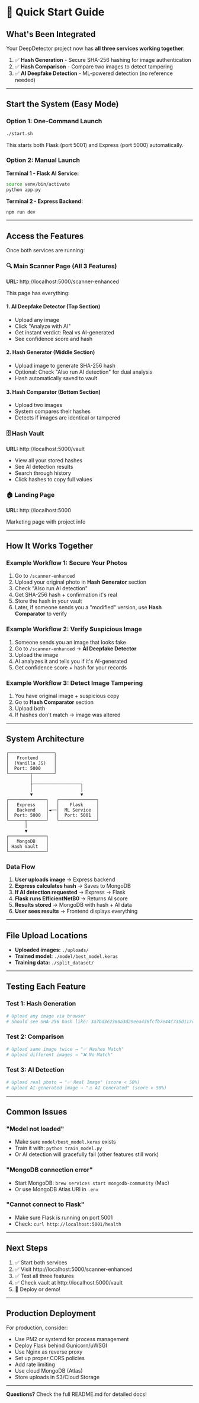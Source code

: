 # 🚀 Quick Start Guide

## What's Been Integrated

Your DeepDetector project now has **all three services working together**:

1. ✅ **Hash Generation** - Secure SHA-256 hashing for image authentication
2. ✅ **Hash Comparison** - Compare two images to detect tampering
3. ✅ **AI Deepfake Detection** - ML-powered detection (no reference needed)

---

## Start the System (Easy Mode)

### Option 1: One-Command Launch

```bash
./start.sh
```

This starts both Flask (port 5001) and Express (port 5000) automatically.

### Option 2: Manual Launch

**Terminal 1 - Flask AI Service:**
```bash
source venv/bin/activate
python app.py
```

**Terminal 2 - Express Backend:**
```bash
npm run dev
```

---

## Access the Features

Once both services are running:

### 🔍 **Main Scanner Page** (All 3 Features)
**URL:** http://localhost:5000/scanner-enhanced

This page has everything:

#### 1. AI Deepfake Detector (Top Section)
- Upload any image
- Click "Analyze with AI"
- Get instant verdict: Real vs AI-generated
- See confidence score and hash

#### 2. Hash Generator (Middle Section)
- Upload image to generate SHA-256 hash
- Optional: Check "Also run AI detection" for dual analysis
- Hash automatically saved to vault

#### 3. Hash Comparator (Bottom Section)
- Upload two images
- System compares their hashes
- Detects if images are identical or tampered

### 🗄️ **Hash Vault**
**URL:** http://localhost:5000/vault

- View all your stored hashes
- See AI detection results
- Search through history
- Click hashes to copy full values

### 🏠 **Landing Page**
**URL:** http://localhost:5000

Marketing page with project info

---

## How It Works Together

### Example Workflow 1: Secure Your Photos

1. Go to `/scanner-enhanced`
2. Upload your original photo in **Hash Generator** section
3. Check "Also run AI detection" 
4. Get SHA-256 hash + confirmation it's real
5. Store the hash in your vault
6. Later, if someone sends you a "modified" version, use **Hash Comparator** to verify

### Example Workflow 2: Verify Suspicious Image

1. Someone sends you an image that looks fake
2. Go to `/scanner-enhanced` → **AI Deepfake Detector**
3. Upload the image
4. AI analyzes it and tells you if it's AI-generated
5. Get confidence score + hash for your records

### Example Workflow 3: Detect Image Tampering

1. You have original image + suspicious copy
2. Go to **Hash Comparator** section
3. Upload both
4. If hashes don't match → image was altered

---

## System Architecture

```
┌─────────────────┐
│   Frontend      │
│  (Vanilla JS)   │
│  Port: 5000     │
└────────┬────────┘
         │
         ├──────────────────┐
         │                  │
         ▼                  ▼
┌──────────────┐   ┌──────────────┐
│   Express    │   │    Flask     │
│   Backend    │◄──│  ML Service  │
│  Port: 5000  │   │  Port: 5001  │
└──────┬───────┘   └──────────────┘
       │
       ▼
┌──────────────┐
│   MongoDB    │
│ Hash Vault   │
└──────────────┘
```

### Data Flow

1. **User uploads image** → Express backend
2. **Express calculates hash** → Saves to MongoDB
3. **If AI detection requested** → Express → Flask
4. **Flask runs EfficientNetB0** → Returns AI score
5. **Results stored** → MongoDB with hash + AI data
6. **User sees results** → Frontend displays everything

---

## File Upload Locations

- **Uploaded images:** `./uploads/`
- **Trained model:** `./model/best_model.keras`
- **Training data:** `./split_dataset/`

---

## Testing Each Feature

### Test 1: Hash Generation
```bash
# Upload any image via browser
# Should see SHA-256 hash like: 3a7bd3e2360a3d29eea436fcfb7e44c735d117c42d1c1835420b6b9942dd4f1b
```

### Test 2: Comparison
```bash
# Upload same image twice → "✅ Hashes Match"
# Upload different images → "❌ No Match"
```

### Test 3: AI Detection
```bash
# Upload real photo → "✅ Real Image" (score < 50%)
# Upload AI-generated image → "⚠️ AI Generated" (score > 50%)
```

---

## Common Issues

### "Model not loaded"
- Make sure `model/best_model.keras` exists
- Train it with: `python train_model.py`
- Or AI detection will gracefully fail (other features still work)

### "MongoDB connection error"
- Start MongoDB: `brew services start mongodb-community` (Mac)
- Or use MongoDB Atlas URI in `.env`

### "Cannot connect to Flask"
- Make sure Flask is running on port 5001
- Check: `curl http://localhost:5001/health`

---

## Next Steps

1. ✅ Start both services
2. ✅ Visit http://localhost:5000/scanner-enhanced
3. ✅ Test all three features
4. ✅ Check vault at http://localhost:5000/vault
5. 🎉 Deploy or demo!

---

## Production Deployment

For production, consider:

- Use PM2 or systemd for process management
- Deploy Flask behind Gunicorn/uWSGI
- Use Nginx as reverse proxy
- Set up proper CORS policies
- Add rate limiting
- Use cloud MongoDB (Atlas)
- Store uploads in S3/Cloud Storage

---

**Questions?** Check the full README.md for detailed docs!
